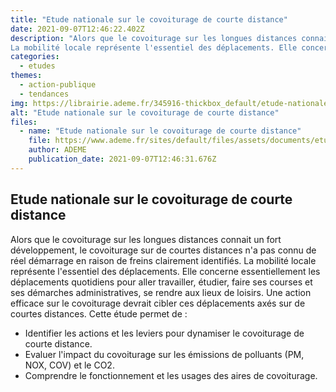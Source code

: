 ```yaml
---
title: "Etude nationale sur le covoiturage de courte distance"
date: 2021-09-07T12:46:22.402Z
description: "Alors que le covoiturage sur les longues distances connait un fort développement, le covoiturage sur de courtes distances n'a pas connu de réel démarrage en raison de freins clairement identifiés.
La mobilité locale représente l'essentiel des déplacements. Elle concerne essentiellement les déplacements quotidiens pour aller travailler, étudier, faire ses courses et ses démarches administratives, se rendre aux lieux de loisirs. Une action efficace sur le covoiturage devrait cibler ces déplacements axés sur de courtes distances."
categories:
  - etudes
themes:
  - action-publique
  - tendances
img: https://librairie.ademe.fr/345916-thickbox_default/etude-nationale-sur-le-covoiturage-de-courte-distance.jpg
alt: "Etude nationale sur le covoiturage de courte distance"
files:
  - name: "Etude nationale sur le covoiturage de courte distance"
    file: https://www.ademe.fr/sites/default/files/assets/documents/etude_nationale_covoiturage_courte_distance-leviers_action_et_benchmark.pdf
    author: ADEME
    publication_date: 2021-09-07T12:46:31.676Z
---
```



## Etude nationale sur le covoiturage de courte distance

Alors que le covoiturage sur les longues distances connait un fort développement, le covoiturage sur de courtes distances n'a pas connu de réel démarrage en raison de freins clairement identifiés.
La mobilité locale représente l'essentiel des déplacements. Elle concerne essentiellement les déplacements quotidiens pour aller travailler, étudier, faire ses courses et ses démarches administratives, se rendre aux lieux de loisirs. Une action efficace sur le covoiturage devrait cibler ces déplacements axés sur de courtes distances.
Cette étude permet de :
  - Identifier les actions et les leviers pour dynamiser le covoiturage de courte distance.
  - Evaluer l'impact du covoiturage sur les émissions de polluants (PM, NOX, COV) et le CO2.
  - Comprendre le fonctionnement et les usages des aires de covoiturage.
